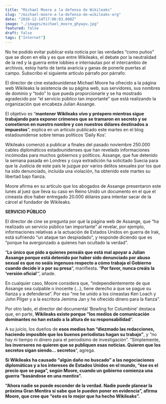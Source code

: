 ```yaml
---
title: "Michael Moore a la defensa de Wikileaks"
slug: "/michael-moore-a-la-defensa-de-wikileaks-org"
date: "2010-12-14T17:06:03.000Z"
image: "./images/michael_moore_ghywyu.jpg"
featured: false
draft: false
tags: ["Internet"]
---
```



No he podido evitar publicar esta noticia por las verdades “como puños” que se dicen en ella y es que entre Wikileaks, el debate por la neutralidad de la red y la guerra entre lobbies e internautas por el intercambio de archivos, estoy harto de tanta avaricia y ganas de ponerle puertas al campo. Subscribo el siguiente artículo párrafo por párrafo:

El director de cine estadounidense Michael Moore ha ofrecido a la página web Wikileaks la asistencia de su página web, sus servidores, sus nombres de dominio y “todo” lo que pueda proporcionarle y se ha mostrado agradecido por “el servicio público tan importante” que está realizando la organización que encabeza Julian Assange.

El objetivo es “**mantener Wikileaks vivo y próspero mientras sigue trabajando para exponer crímenes que se tramaron en secreto y se cometieron en nuestro nombre y con nuestros dólares destinados a impuestos**“, explica en un artículo publicado este martes en el blog estadounidense sobre temas políticos ‘Daily Kos’.

Wikileaks comenzó a publicar a finales del pasado noviembre 250.000 cables diplomáticos estadounidenses que han revelado informaciones incómodas para muchos gobiernos y políticos. Assange, que fue detenido la semana pasada en Londres y cuya extradición ha solicitado Suecia para que la Justicia de este país le juzgue por varios delitos sexuales por los que ha sido denunciado, incluida una violación, ha obtenido este martes su libertad bajo fianza.

Moore afirma en su artículo que los abogados de Assange presentaron este lunes al juez que lleva su caso en Reino Unido un documento en el que el cineasta dice haber entregado 20.000 dólares para intentar sacar de la cárcel al fundador de Wikileaks.

**SERVICIO PÚBLICO**

El director de cine se pregunta por qué la página web de Assange, que “ha realizado un servicio público tan importante” al revelar, por ejemplo, informaciones relativas a la actuación de Estados Unidos en guerra de Irak, está sufriendo “un ataque tan despiadado”, y responde diciendo que es “porque ha avergonzado a quienes han ocultado la verdad”.

“**Lo único que pido a quienes pensáis que está mal apoyar a Julian Assange porque está detenido por haber sido denunciado por abuso sexual es que no seáis ingenuos respecto a cómo trabaja el Gobierno cuando decide ir a por su presa**“, manifiesta. “**Por favor, nunca creáis la ‘versión oficial**‘”, añade.

En cualquier caso, Moore considera que, “independientemente de que Assange sea culpable o inocente (…), tiene derecho a que se pague su fianza y a defenderse”. Por eso “me he unido a los cineastas Ken Loach y John Pilger y a la escritora Jemima Jan y he ofrecido dinero para la fianza”.

Por otro lado, el director del documental ‘Bowling for Columbine’ destaca que, en parte, **Wikileaks existe porque “los medios de comunicación dominantes no han estado a la altura de su responsabilidad**“.

A su juicio, los dueños de **esos medios han “diezmado las redacciones, haciendo imposible que los buenos periodistas hagan su trabajo”**, y “no hay ni tiempo ni dinero para el periodismo de investigación”. “Simplemente, **los inversores no quieren que se publiquen esas noticias. Quieren que los secretos sigan siendo… secretos**“, agrega.

**Si Wikileaks ha causado “algún daño no buscado” a las negociaciones diplomáticas y a los intereses de Estados Unidos en el mundo, “ése es el precio que se paga”, según Moore, cuando un gobierno comienza una guerra “basándose en una mentira”.**

**“Ahora nadie se puede esconder de la verdad. Nadie puede planear la próxima Gran Mentira si sabe que le pueden poner en evidencia”, afirma Moore, que cree que “esto es lo mejor que ha hecho Wikileaks”.**



